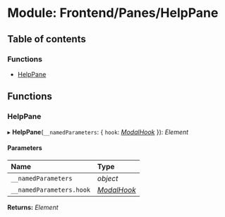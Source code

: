 # Module: Frontend/Panes/HelpPane

## Table of contents

### Functions

- [HelpPane](frontend_panes_helppane.md#helppane)

## Functions

### HelpPane

▸ **HelpPane**(`__namedParameters`: { `hook`: [_ModalHook_](frontend_views_modalpane.md#modalhook) }): _Element_

#### Parameters

| Name                     | Type                                                 |
| :----------------------- | :--------------------------------------------------- |
| `__namedParameters`      | _object_                                             |
| `__namedParameters.hook` | [_ModalHook_](frontend_views_modalpane.md#modalhook) |

**Returns:** _Element_
